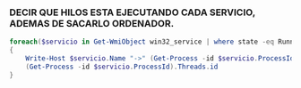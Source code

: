 ### DECIR QUE HILOS ESTA EJECUTANDO CADA SERVICIO, ADEMAS DE SACARLO ORDENADOR.
``` powershell
foreach($servicio in Get-WmiObject win32_service | where state -eq Running)
{
    Write-Host $servicio.Name "->" (Get-Process -id $servicio.ProcessId).name
    (Get-Process -id $servicio.ProcessId).Threads.id
}
```
